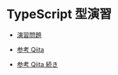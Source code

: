 # TypeScript 型演習

- [演習問題](https://qiita.com/uhyo/items/e4f54ef3b87afdd65546#3-4-reducer)

- [参考 Qiita](https://qiita.com/uhyo/items/e2fdef2d3236b9bfe74a#unknown)
- [参考 Qiita 続き](https://qiita.com/uhyo/items/da21e2b3c10c8a03952f#mapped-type%E3%81%AEunion-distribution)
